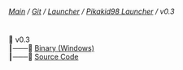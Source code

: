 ###### [Main](https://pikakid98.github.io) / [Git](https://git-pikakid98.github.io) / [Launcher](https://git-pikakid98.github.io/launcher) / [Pikakid98 Launcher](https://git-pikakid98.github.io/launcher/pikakid98-launcher) / v0.3
<h1></h1>

📂 v0.3
\
┃───📄 [Binary (Windows)](https://github.com/Git-Pikakid98/pikakid98-launcher/releases/download/v0.3/Pikakid98.Launcher.v0.3.exe)
\
┃───📄 [Source Code](https://github.com/Git-Pikakid98/pikakid98-launcher/archive/refs/tags/v0.3.zip)
